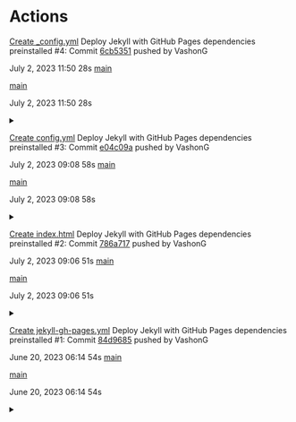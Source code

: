 # Actions

[Create \_config.yml](.gitbook/assets/5436355359) Deploy Jekyll with GitHub Pages dependencies preinstalled #4: Commit [6cb5351](broken-reference) pushed by VashonG

July 2, 2023 11:50 28s [main](broken-reference)

[main](broken-reference)

July 2, 2023 11:50 28s

<details>

<summary></summary>

* [View workflow file](<.gitbook/assets/workflow (3)>)

</details>

[Create config.yml](.gitbook/assets/5435739635) Deploy Jekyll with GitHub Pages dependencies preinstalled #3: Commit [e04c09a](broken-reference) pushed by VashonG

July 2, 2023 09:08 58s [main](broken-reference)

[main](broken-reference)

July 2, 2023 09:08 58s

<details>

<summary></summary>

* [View workflow file](<.gitbook/assets/workflow (1)>)

</details>

[Create index.html](.gitbook/assets/5435729215) Deploy Jekyll with GitHub Pages dependencies preinstalled #2: Commit [786a717](.gitbook/assets/786a717af510eb449d6314e0123487696477f26b) pushed by VashonG

July 2, 2023 09:06 51s [main](broken-reference)

[main](broken-reference)

July 2, 2023 09:06 51s

<details>

<summary></summary>

* [View workflow file](.gitbook/assets/workflow)

</details>

[Create jekyll-gh-pages.yml](.gitbook/assets/5319165753) Deploy Jekyll with GitHub Pages dependencies preinstalled #1: Commit [84d9685](broken-reference) pushed by VashonG

June 20, 2023 06:14 54s [main](broken-reference)

[main](broken-reference)

June 20, 2023 06:14 54s

<details>

<summary></summary>

* [View workflow file](<.gitbook/assets/workflow (2)>)

</details>
